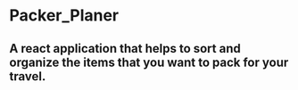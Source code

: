 ﻿# Packer_Planer

## A react application that helps to sort and organize the items that you want to pack for your travel.
